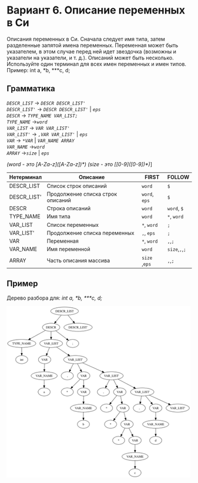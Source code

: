 # Вариант 6. Описание переменных в Си

Описания переменных в Си. Сначала следует имя типа, затем разделенные запятой имена переменных. Переменная может быть указателем, в этом случае перед ней идет звездочка (возможны и указатели на указатели, и т. д.). Описаний может быть несколько.<br>
Используйте один терминал для всех имен переменных и имен типов.<br>
Пример: int a, *b, ***c, d;<br>

## Грамматика
*`DESCR_LIST`* -> *`DESCR DESCR_LIST'`*<br>
*`DESCR_LIST'`* -> *`DESCR DESCR_LIST'`* | *`eps`* <br>
*`DESCR`* -> *`TYPE_NAME VAR_LIST;`*<br>
*`TYPE_NAME`* ->*`word`*<br>
*`VAR_LIST`* -> *`VAR VAR_LIST'`*<br>
*`VAR_LIST'`* -> *`,VAR VAR_LIST'`* | *`eps`* <br>
*`VAR`* -> *`*VAR`* | *`VAR_NAME ARRAY`*<br>
*`VAR_NAME`* ->*`word`*<br>
*`ARRAY`* ->*`size`* | *`eps`* <br>

*(word -  это \[A-Za-z\](\[A-Za-z\])\*)*
*(size -  это [\[0-9\](\[0-9\])\*)*]

Нетерминал | Описание | FIRST | FOLLOW
-|-|-|-
DESCR_LIST | Список строк описаний | `word` | `$`
DESCR_LIST' | Продолжение списка строк описаний | `word`, `eps` | `$`
DESCR | Строка описаний | `word` | `word`, `$`
TYPE_NAME | Имя типа | `word` | `*`, `word`
VAR_LIST | Список переменных | `*`, `word` | `;`
VAR_LIST' | Продолжение списка переменных |  `,`, `eps`  | `;`
VAR | Переменная  |  `*`, `word` | `,`,`;`
VAR_NAME | Имя переменной |  `word` | `size`,`,`,`;`
ARRAY | Часть описания массива |  `size` ,`eps` | `,`,`;`

## Пример
Дерево разбора для: *int a, \*b, \*\*\*c, d;*<br>

<img src="tree.png" style="width: 500px; float: midle" />